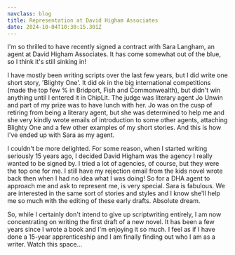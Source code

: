 ```yaml
---
navclass: blog
title: Representation at David Higham Associates
date: 2024-10-04T10:30:15.301Z
---
```

I﻿'m so thrilled to have recently signed a contract with Sara Langham, an agent at David Higham Associates. It has come somewhat out of the blue, so I think it's still sinking in!

I﻿ have mostly been writing scripts over the last few years, but I did write one short story, 'Blighty One'. It did ok in the big international competitions (﻿made the top few % in Bridport, Fish and Commonwealth), but didn't win anything until I entered it in ChipLit. The judge was literary agent Jo Unwin and part of my prize was to have lunch with her. Jo was on the cusp of retiring from being a literary agent, but she was determined to help me and she very kindly wrote emails of introduction to some other agents, attaching Blighty One and a few other examples of my short stories. And this is how I've ended up with Sara as my agent.

I﻿ couldn't be more delighted. For some reason, when I started writing seriously 15 years ago, I decided David Higham was the agency I really wanted to be signed by. I tried a lot of agencies, of course, but they were the top one for me. I still have my rejection email from the kids novel wrote back then when I had no idea what I was doing! So for a DHA agent to approach me and ask to represent me, is very special. Sara is fabulous. We are interested in the same sort of stories and styles and I know she'll help me so much with the editing of these early drafts. Absolute dream.

S﻿o, while I certainly don't intend to give up scriptwriting entirely, I am now concentrating on writing the first draft of a new novel. It has been a few years since I wrote a book and I'm enjoying it so much. I feel as if I have done a 15-year apprenticeship and I am finally finding out who I am as a writer. Watch this space...